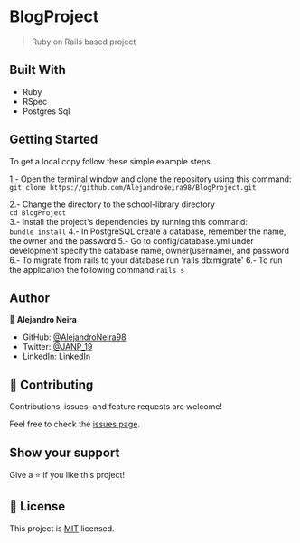 [](https://img.shields.io/badge/Microverse-blueviolet)

# BlogProject

> Ruby on Rails based project


## Built With

- Ruby
- RSpec
- Postgres Sql

## Getting Started

To get a local copy follow these simple example steps.  

1.- Open the terminal window and clone the repository using this command:  
`git clone https://github.com/AlejandroNeira98/BlogProject.git` 

2.- Change the directory to the school-library directory  
`cd BlogProject`  
3.- Install the project's dependencies by running this command:   
`bundle install`
4.- In PostgreSQL create a database, remember the name, the owner and the password
5.- Go to config/database.yml under development specify the database name, owner(username), and password
6.- To migrate from rails to your database run 'rails db:migrate'
6.- To run the application the following command
`rails s`

## Author

👤 **Alejandro Neira**
- GitHub: [@AlejandroNeira98](https://github.com/AlejandroNeira98)
- Twitter: [@JANP_19](https://twitter.com/JANP_19)
- LinkedIn: [LinkedIn](https://www.linkedin.com/in/alejandro-neira-pachon/) 


## 🤝 Contributing

Contributions, issues, and feature requests are welcome!

Feel free to check the [issues page](../../issues/).

## Show your support

Give a ⭐️ if you like this project!

## 📝 License

This project is [MIT](./MIT.md) licensed.